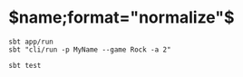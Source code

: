 # $name;format="normalize"$

```
sbt app/run
sbt "cli/run -p MyName --game Rock -a 2"

sbt test
```

